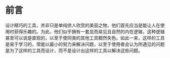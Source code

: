 # 前言

设计精巧的工具，并非只是单纯供人欣赏的美丽之物，他们首先应当是能让人在使用时获得乐趣的。为此，他们似乎拥有一套显而易见且自然的内在逻辑，这种逻辑甚至可以说是直观的，以至于使同类的其他工具黯然失色。如此一来，这样的工具是易于学习的，常能以最小的努力来解决问题，以至于使用者会认为所遇见的问题是为了这样的工具而设计，而不是设计出这样的工具以解决这些问题。
